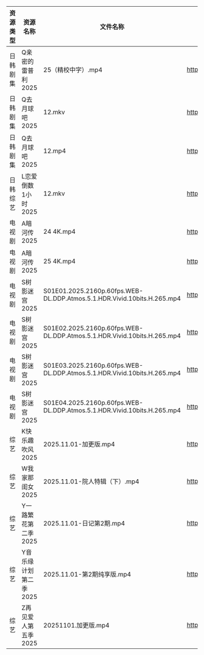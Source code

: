 | 资源类型 | 资源名称          | 文件名称                                                                    | 分享链接                                 | 更新时间                |
| ---- | ------------- | ----------------------------------------------------------------------- | ------------------------------------ | ------------------- |
| 日韩剧集 | Q亲密的雷普利2025   | 25（精校中字）.mp4                                                            | https://pan.quark.cn/s/8cb9fd7634af  | 2025-11-01 10:21:59 |
| 日韩剧集 | Q去月球吧2025     | 12.mkv                                                                  | https://pan.quark.cn/s/a1632c441381  | 2025-11-01 13:21:48 |
| 日韩剧集 | Q去月球吧2025     | 12.mp4                                                                  | https://pan.quark.cn/s/a1632c441381  | 2025-11-01 10:22:15 |
| 日韩综艺 | L恋爱倒数1小时2025  | 12.mkv                                                                  | https://pan.quark.cn/s/8e32fe75dba6  | 2025-11-01 13:28:35 |
| 电视剧  | A暗河传2025      | 24 4K.mp4                                                               | https://www.alipan.com/s/h2Y2d4BMiik | 2025-11-01 16:02:51 |
| 电视剧  | A暗河传2025      | 25 4K.mp4                                                               | https://www.alipan.com/s/h2Y2d4BMiik | 2025-11-01 16:02:51 |
| 电视剧  | S树影迷宫2025     | S01E01.2025.2160p.60fps.WEB-DL.DDP.Atmos.5.1.HDR.Vivid.10bits.H.265.mp4 | https://pan.quark.cn/s/50818c489c57  | 2025-11-01 13:22:55 |
| 电视剧  | S树影迷宫2025     | S01E02.2025.2160p.60fps.WEB-DL.DDP.Atmos.5.1.HDR.Vivid.10bits.H.265.mp4 | https://pan.quark.cn/s/50818c489c57  | 2025-11-01 13:22:58 |
| 电视剧  | S树影迷宫2025     | S01E03.2025.2160p.60fps.WEB-DL.DDP.Atmos.5.1.HDR.Vivid.10bits.H.265.mp4 | https://pan.quark.cn/s/50818c489c57  | 2025-11-01 13:23:05 |
| 电视剧  | S树影迷宫2025     | S01E04.2025.2160p.60fps.WEB-DL.DDP.Atmos.5.1.HDR.Vivid.10bits.H.265.mp4 | https://pan.quark.cn/s/50818c489c57  | 2025-11-01 13:23:01 |
| 综艺   | K快乐趣吹风2025    | 2025.11.01-加更版.mp4                                                      | https://pan.quark.cn/s/2e73ee655d53  | 2025-11-01 13:28:25 |
| 综艺   | W我家那闺女2025    | 2025.11.01-院人特辑（下）.mp4                                                  | https://pan.quark.cn/s/382e9ca0c203  | 2025-11-01 13:30:40 |
| 综艺   | Y一路繁花第二季2025  | 2025.11.01-日记第2期.mp4                                                    | https://pan.quark.cn/s/d58f24bbf057  | 2025-11-01 13:31:42 |
| 综艺   | Y音乐缘计划第二季2025 | 2025.11.01-第2期纯享版.mp4                                                   | https://pan.quark.cn/s/8efc5bd41321  | 2025-11-01 13:32:10 |
| 综艺   | Z再见爱人第五季2025  | 20251101.加更版.mp4                                                        | https://pan.quark.cn/s/d766fb166df6  | 2025-11-01 13:32:29 |
